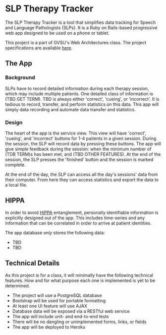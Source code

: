 
# SLP Therapy Tracker
The SLP Therapy Tracker is a tool that simplifies data tracking for Speech and Language Pathologists
(SLPs). It is a Ruby on Rails-based progressive web app designed to be used on a phone or tablet.

This project is a part of GVSU's Web Architectures class. The project specifications are available
[here](https://cis.gvsu.edu/~kurmasz/Teaching/Courses/W19/CIS658/project.html).


## The App

### Background
SLPs have to record detailed information during each therapy session, which may include multiple
patients. One detailed class of information is (TBD GET TERM). TBD is always either 'correct',
'cueing', or 'incorrect'. It is tedious to record, transfer, and perform statistics on this data.
This app will simply data recording and automate data transfer and statistics.

### Design
The heart of the app is the service view. This view will have 'correct', 'cueing', and 'incorrect'
buttons for 1-4 patients in a given session. During the session, the SLP will record data by
pressing these buttons. The app will give simple feedback during the session: when the minimum
number of (TDB TERM)s has been met, and (TBD OTHER FEATURES). At the end of the session, the SLP
presses the 'finished' button and the session is marked complete.

At the end of the day, the SLP can access all the day's sessions' data from their computer. From
here they can access statistics and export the data to a local file.


## HIPPA
In order to avoid
[HIPPA](https://www.dhcs.ca.gov/formsandpubs/laws/hipaa/Pages/1.00WhatisHIPAA.aspx) entanglement,
personally identifiable information is explicitly designed out of the app. This includes time-series
and any information that can be correlated in order to arrive at patient identities.

The app database _only_ stores the following data:
- TBD
- TBD


## Technical Details
As this project is for a class, it will minimally have the following technical features. How and for
what purpose each one is implemented is yet to be determined.
- The project will use a PostgreSQL database
- Bootstrap will be used for portable formatting
- At least one UI feature will use AJAX
- Database data will be exposed via a RESTful web service
- The app will include unit- and end-to-end tests
- There will be no dangling or unimplemented forms, links, or fields
- The app will be deployed to Heroku

